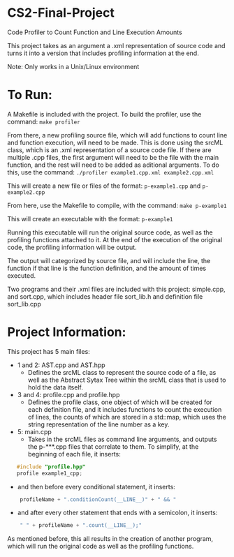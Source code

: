 # CS2-Final-Project
Code Profiler to Count Function and Line Execution Amounts

This project takes as an argument a .xml representation of source code and turns it into a version that includes profiling information at the end.

Note: Only works in a Unix/Linux environment
# To Run:

A Makefile is included with the project. To build the profiler, use the command: ```make profiler```

From there, a new profiling source file, which will add functions to count line and function execution,  will need to be made. This is done using the srcML class, which is an .xml representation of a source code file. If there are multiple .cpp files, the first argument will need to be the file with the main function, and the rest will need to be added as aditional arguments. To do this, use the command: ```./profiler example1.cpp.xml example2.cpp.xml```

This will create a new file or files of the format: ```p-example1.cpp``` and ```p-example2.cpp```

From here, use the Makefile to compile, with the command: ```make p-example1```

This will create an executable with the format: ```p-example1```

Running this executable will run the original source code, as well as the profiling functions attached to it. At the end of the execution of the original code, the profiling information will be output.

The output will categorized by source file, and will include the line, the function if that line is the function definition, and the amount of times executed.

Two programs and their .xml files are included with this project: simple.cpp, and sort.cpp, which includes header file sort_lib.h and definition file sort_lib.cpp

# Project Information:

This project has 5 main files:

- 1 and 2: AST.cpp and AST.hpp
  - Defines the srcML class to represent the source code of a file, as well as the Abstract Sytax Tree within the srcML class that is used to hold the data itself.
- 3 and 4: profile.cpp and profile.hpp
  - Defines the profile class, one object of which will be created for each definition file, and it includes functions to count the execution of lines, the counts of which are stored in a std::map, which uses the string representation of the line number as a key.
- 5: main.cpp
  - Takes in the srcML files as command line arguments, and outputs the p-***.cpp files that correlate to them. To simplify, at the beginning of each file, it inserts:
 ```C++
    #include "profile.hpp"
    profile example1_cpp;
 ```
  - and then before every conditional statement, it inserts:
```C++
    profileName + ".conditionCount(__LINE__)" + " && "

```
  - and after every other statement that ends with a semicolon, it inserts:
```C++
    " " + profileName + ".count(__LINE__);"
```

As mentioned before, this all results in the creation of another program, which will run the original code as well as the profiling functions.






